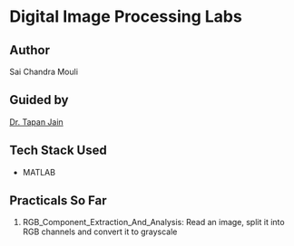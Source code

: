 # Digital Image Processing Labs

## Author

Sai Chandra Mouli

## Guided by

[Dr. Tapan Jain](https://in.linkedin.com/in/dr-tapan-jain-18731717)

## Tech Stack Used

- MATLAB

## Practicals So Far

1. RGB_Component_Extraction_And_Analysis: Read an image, split it into RGB channels and convert it to grayscale
